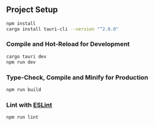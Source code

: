 ## Project Setup

```sh
npm install
cargo install tauri-cli --version "^2.0.0"
```

### Compile and Hot-Reload for Development

```sh
cargo tauri dev
npm run dev
```

### Type-Check, Compile and Minify for Production

```sh
npm run build
```

### Lint with [ESLint](https://eslint.org/)

```sh
npm run lint
```
